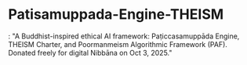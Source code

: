 # Patisamuppada-Engine-THEISM
: "A Buddhist-inspired ethical AI framework: Paṭiccasamuppāda Engine, THEISM Charter, and Poormanmeism Algorithmic Framework (PAF). Donated freely for digital Nibbāna on Oct 3, 2025."
